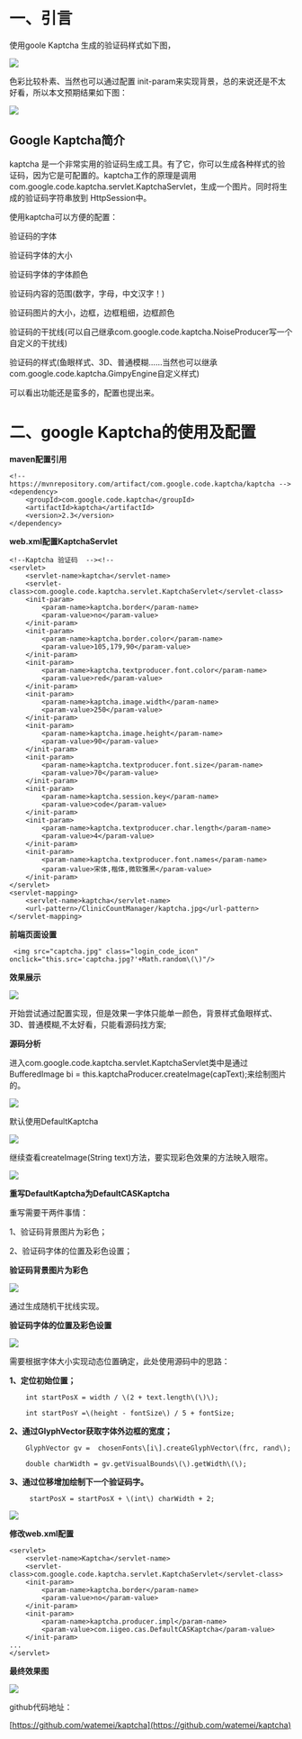 # 一、**引言**

使用goole Kaptcha 生成的验证码样式如下图，

![](file:///C:\Users\WANGXB~1\AppData\Local\Temp\ksohtml\wpsDD37.tmp.jpg)

色彩比较朴素、当然也可以通过配置 init-param来实现背景，总的来说还是不太好看，所以本文预期结果如下图：

![](file:///C:\Users\WANGXB~1\AppData\Local\Temp\ksohtml\wpsDD38.tmp.jpg)

## **Google Kaptcha简介**

kaptcha 是一个非常实用的验证码生成工具。有了它，你可以生成各种样式的验证码，因为它是可配置的。kaptcha工作的原理是调用 com.google.code.kaptcha.servlet.KaptchaServlet，生成一个图片。同时将生成的验证码字符串放到 HttpSession中。

使用kaptcha可以方便的配置：

验证码的字体

验证码字体的大小

验证码字体的字体颜色

验证码内容的范围\(数字，字母，中文汉字！\)

验证码图片的大小，边框，边框粗细，边框颜色

验证码的干扰线\(可以自己继承com.google.code.kaptcha.NoiseProducer写一个自定义的干扰线\)

验证码的样式\(鱼眼样式、3D、普通模糊……当然也可以继承com.google.code.kaptcha.GimpyEngine自定义样式\)

可以看出功能还是蛮多的，配置也提出来。

# 二、**google Kaptcha的使用及配置**

**maven配置引用**

```
<!-- https://mvnrepository.com/artifact/com.google.code.kaptcha/kaptcha -->
<dependency>
    <groupId>com.google.code.kaptcha</groupId>
    <artifactId>kaptcha</artifactId>
    <version>2.3</version>
</dependency>
```

**web.xml配置KaptchaServlet**

```
<!--Kaptcha 验证码  --><!--
<servlet>
    <servlet-name>kaptcha</servlet-name>
    <servlet-class>com.google.code.kaptcha.servlet.KaptchaServlet</servlet-class>
    <init-param>
        <param-name>kaptcha.border</param-name>
        <param-value>no</param-value>
    </init-param>
    <init-param>
        <param-name>kaptcha.border.color</param-name>
        <param-value>105,179,90</param-value>
    </init-param>
    <init-param>
        <param-name>kaptcha.textproducer.font.color</param-name>
        <param-value>red</param-value>
    </init-param>
    <init-param>
        <param-name>kaptcha.image.width</param-name>
        <param-value>250</param-value>
    </init-param>
    <init-param>
        <param-name>kaptcha.image.height</param-name>
        <param-value>90</param-value>
    </init-param>
    <init-param>
        <param-name>kaptcha.textproducer.font.size</param-name>
        <param-value>70</param-value>
    </init-param>
    <init-param>
        <param-name>kaptcha.session.key</param-name>
        <param-value>code</param-value>
    </init-param>
    <init-param>
        <param-name>kaptcha.textproducer.char.length</param-name>
        <param-value>4</param-value>
    </init-param>
    <init-param>
        <param-name>kaptcha.textproducer.font.names</param-name>
        <param-value>宋体,楷体,微软雅黑</param-value>
    </init-param>
</servlet>
<servlet-mapping>
    <servlet-name>kaptcha</servlet-name>
    <url-pattern>/ClinicCountManager/kaptcha.jpg</url-pattern>
</servlet-mapping>
```

**前端页面设置**

```
 <img src="captcha.jpg" class="login_code_icon" onclick="this.src='captcha.jpg?'+Math.random\(\)"/>
```

**效果展示**

![](file:///C:\Users\WANGXB~1\AppData\Local\Temp\ksohtml\wpsDD39.tmp.jpg)

开始尝试通过配置实现，但是效果一字体只能单一颜色，背景样式鱼眼样式、3D、普通模糊,不太好看，只能看源码找方案;

**源码分析**

进入com.google.code.kaptcha.servlet.KaptchaServlet类中是通过BufferedImage bi = this.kaptchaProducer.createImage\(capText\);来绘制图片的。

![](file:///C:\Users\WANGXB~1\AppData\Local\Temp\ksohtml\wpsDD3A.tmp.jpg)

默认使用DefaultKaptcha

![](file:///C:\Users\WANGXB~1\AppData\Local\Temp\ksohtml\wpsDD3B.tmp.jpg)

继续查看createImage\(String text\)方法，要实现彩色效果的方法映入眼帘。

![](file:///C:\Users\WANGXB~1\AppData\Local\Temp\ksohtml\wpsDD4C.tmp.jpg)

**重写DefaultKaptcha为DefaultCASKaptcha**

重写需要干两件事情：

1、验证码背景图片为彩色；

2、验证码字体的位置及彩色设置；

**验证码背景图片为彩色**

![](file:///C:\Users\WANGXB~1\AppData\Local\Temp\ksohtml\wpsDD4D.tmp.jpg)

通过生成随机干扰线实现。

**验证码字体的位置及彩色设置**

![](file:///C:\Users\WANGXB~1\AppData\Local\Temp\ksohtml\wpsDD4E.tmp.jpg)

需要根据字体大小实现动态位置确定，此处使用源码中的思路：

**1、定位初始位置；**

```
    int startPosX = width / \(2 + text.length\(\)\);

    int startPosY =\(height - fontSize\) / 5 + fontSize;
```

**2、通过GlyphVector获取字体外边框的宽度；**

```
    GlyphVector gv =  chosenFonts\[i\].createGlyphVector\(frc, rand\);

    double charWidth = gv.getVisualBounds\(\).getWidth\(\);
```

**3、通过位移增加绘制下一个验证码字。**

```
     startPosX = startPosX + \(int\) charWidth + 2;
```

![](file:///C:\Users\WANGXB~1\AppData\Local\Temp\ksohtml\wpsDD5F.tmp.jpg)

**修改web.xml配置**

```
<servlet>
    <servlet-name>Kaptcha</servlet-name>
    <servlet-class>com.google.code.kaptcha.servlet.KaptchaServlet</servlet-class>
    <init-param>
        <param-name>kaptcha.border</param-name>
        <param-value>no</param-value>
    </init-param>
    <init-param>
        <param-name>kaptcha.producer.impl</param-name>
        <param-value>com.iigeo.cas.DefaultCASKaptcha</param-value>
    </init-param>
...
</servlet>
```

**最终效果图**

![](file:///C:\Users\WANGXB~1\AppData\Local\Temp\ksohtml\wpsDD60.tmp.jpg)

github代码地址：

[https://github.com/watemei/kaptcha](https://github.com/watemei/kaptcha)

